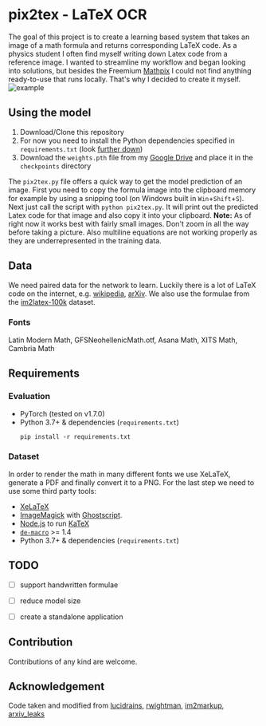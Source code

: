 # pix2tex - LaTeX OCR
The goal of this project is to create a learning based system that takes an image of a math formula and returns corresponding LaTeX code. As a physics student I often find myself writing down Latex code from a reference image. I wanted to streamline my workflow and began looking into solutions, but besides the Freemium [Mathpix](https://mathpix.com/) I could not find anything ready-to-use that runs locally. That's why I decided to create it myself.
![example](https://user-images.githubusercontent.com/55287601/108625777-02033300-744d-11eb-88a9-22e64cf82b72.png) 

## Using the model
1. Download/Clone this repository
2. For now you need to install the Python dependencies specified in `requirements.txt` (look [further down](https://github.com/lukas-blecher/LaTeX-OCR#Requirements))
3. Download the `weights.pth` file from my [Google Drive](https://drive.google.com/drive/folders/1cgmyiaT5uwQJY2pB0ngebuTcK5ivKXIb) and place it in the `checkpoints` directory

The `pix2tex.py` file offers a quick way to get the model prediction of an image. First you need to copy the formula image into the clipboard memory for example by using a snipping tool (on Windows built in `Win`+`Shift`+`S`). Next just call the script with `python pix2tex.py`. It will print out the predicted Latex code for that image and also copy it into your clipboard.
**Note:** As of right now it works best with fairly small images. Don't zoom in all the way before taking a picture. Also multiline equations are not working properly as they are underrepresented in the training data.
## Data
We need paired data for the network to learn. Luckily there is a lot of LaTeX code on the internet, e.g. [wikipedia](www.wikipedia.org), [arXiv](www.arxiv.org). We also use the formulae from the [im2latex-100k](https://zenodo.org/record/56198#.V2px0jXT6eA) dataset.

### Fonts
Latin Modern Math, GFSNeohellenicMath.otf, Asana Math, XITS Math, Cambria Math

## Requirements
### Evaluation
* PyTorch (tested on v1.7.0)
* Python 3.7+ & dependencies (`requirements.txt`)
  ```
  pip install -r requirements.txt
  ```
### Dataset
In order to render the math in many different fonts we use  XeLaTeX, generate a PDF and finally convert it to a PNG. For the last step we need to use some third party tools: 
* [XeLaTeX](https://www.ctan.org/pkg/xetex)
* [ImageMagick](https://imagemagick.org/) with [Ghostscript](https://www.ghostscript.com/index.html).
* [Node.js](https://nodejs.org/) to run [KaTeX](https://github.com/KaTeX/KaTeX)
* [`de-macro`](https://www.ctan.org/pkg/de-macro) >= 1.4
* Python 3.7+ & dependencies (`requirements.txt`)

## TODO
- [ ] support handwritten formulae
- [ ] reduce model size
- [ ] create a standalone application


## Contribution
Contributions of any kind are welcome.

## Acknowledgement
Code taken and modified from [lucidrains](https://github.com/lucidrains), [rwightman](https://github.com/rwightman/pytorch-image-models), [im2markup](https://github.com/harvardnlp/im2markup), [arxiv_leaks](https://github.com/soskek/arxiv_leaks)
